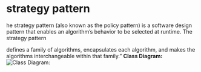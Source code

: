 # strategy pattern

he strategy pattern (also known as the policy pattern) is a software design pattern that enables an algorithm’s behavior to be selected at runtime. The strategy pattern

defines a family of algorithms,
encapsulates each algorithm, and
makes the algorithms interchangeable within that family.”
**Class Diagram:**
![Class Diagram:](https://media.geeksforgeeks.org/wp-content/uploads/classss.jpg)